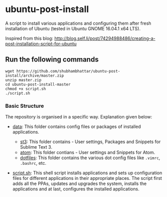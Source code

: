 # ubuntu-post-install
A script to install various applications and configuring them after fresh installation of Ubuntu (tested in Ubuntu GNOME 16.04.1 x64 LTS).

Inspired from this blog: http://blog.self.li/post/74294988486/creating-a-post-installation-script-for-ubuntu

## Run the following commands

```
wget https://github.com/shubhambhattar/ubuntu-post-install/archive/master.zip
unzip master.zip
cd ubuntu-post-install-master
chmod +x script.sh
./script.sh
```

### Basic Structure
The repository is organised in a specific way. Explanation given below:

- [data](https://github.com/shubhambhattar/ubuntu-post-install/tree/master/data): This folder contains config files or packages of installed applications.
    - [st3](https://github.com/shubhambhattar/ubuntu-post-install/tree/master/data/st3): This folder contains - User settings, Packages and Snippets for Sublime Text 3.
    - [atom](https://github.com/shubhambhattar/ubuntu-post-install/tree/master/data/atom): This folder contians - User settings and Snippets for Atom.
    - [dotfiles](https://github.com/shubhambhattar/ubuntu-post-install/tree/master/data/dotfiles): This folder contains the various dot config files like `.vimrc`, `.bashrc`, etc.

- [script.sh](https://github.com/shubhambhattar/ubuntu-post-install/blob/master/script.sh): This shell script installs applications and sets up configuration files for different applications in their appropriate places. The script first adds all the PPAs, updates and upgrades the system, installs the applications and at last, configures the installed applications.
